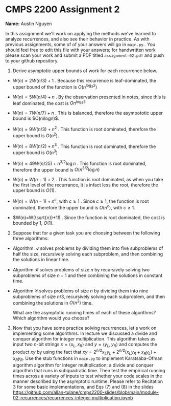 # CMPS 2200 Assignment 2

**Name:** Austin Nguyen

In this assignment we'll work on applying the methods we've learned to analyze recurrences, and also see their behavior
in practice. As with previous
assignments, some of of your answers will go in `main.py`.. You
should feel free to edit this file with your answers; for handwritten
work please scan your work and submit a PDF titled `assignment-02.pdf`
and push to your github repository.


1. Derive asymptotic upper bounds of work for each recurrence below.
  * $W(n)=2W(n/3)+1$
.  Because this recurrence is leaf-dominated, the upper bound of the function is $O(n^{\log_3 2})$

  * $W(n)=5W(n/4)+n$
.  By the observation presented in notes, since this is leaf dominated, the cost is $On^{\log_4 5}$

  * $W(n)=7W(n/7)+n$
.  This is balanced, therefore the asympototic upper bound is $O(n\logn)$.

  * $W(n)=9W(n/3)+n^2$
.  This function is root dominated, therefore the upper bound is $O(n^2)$.

  * $W(n)=8W(n/2)+n^3$
.  This function is root dominated, therefore the upper bound is $O(n^3)$

  * $W(n)=49W(n/25)+n^{3/2}\log n$
.  This function is root dominated, therefore the upper bound is $O(n^{3/2}\log n)$

  * $W(n)=W(n-1)+2$
.  This function is root dominated, as when you take the first level of the recurrance, it is infact less the root, therefore the upper bound is $O(1)$.

  * $W(n)= W(n-1)+n^c$, with $c\geq 1$
.  Since $c\geq 1$, the function is root dominated, therefore the upper bound is $O(n^c)$, with $c\geq 1$.

  * $W(n)=W(\sqrt{n})+1$
.  Since the function is root dominated, the cost is bounded by 1, $O(1)$.

2. Suppose that for a given task you are choosing between the following three algorithms:

  * Algorithm $\mathcal{A}$ solves problems by dividing them into
      five subproblems of half the size, recursively solving each
      subproblem, and then combining the solutions in linear time.
    
  * Algorithm $\mathcal{B}$ solves problems of size $n$ by
      recursively solving two subproblems of size $n-1$ and then
      combining the solutions in constant time.
    
  * Algorithm $\mathcal{C}$ solves problems of size $n$ by dividing
      them into nine subproblems of size $n/3$, recursively solving
      each subproblem, and then combining the solutions in $O(n^2)$
      time.

    What are the asymptotic running times of each of these algorithms?
    Which algorithm would you choose?


3. Now that you have some practice solving recurrences, let's work on
  implementing some algorithms. In lecture we discussed a divide and
  conquer algorithm for integer multiplication. This algorithm takes
  as input two $n$-bit strings $x = \langle x_L, x_R\rangle$ and
  $y=\langle y_L, y_R\rangle$ and computes the product $xy$ by using
  the fact that $xy = 2^{n/2}x_Ly_L + 2^{n/2}(x_Ly_R+x_Ry_L) +
  x_Ry_R.$ Use the
  stub functions in `main.py` to implement Karatsaba-Ofman algorithm algorithm for integer
  multiplication: a divide and conquer algorithm that runs in
  subquadratic time. Then test the empirical running times across a
  variety of inputs to test whether your code scales in the manner
  described by the asymptotic runtime. Please refer to Recitation 3 for some basic implementations, and Eqs (7) and (8) in the slides https://github.com/allan-tulane/cmps2200-slides/blob/main/module-02-recurrences/recurrences-integer-multiplication.ipynb
 
 


